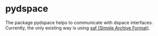# pydspace
The package pydspace helps to communicate with dspace interfaces. Currently, the only existing way is using
[saf (Simple Archive Format)](saf).